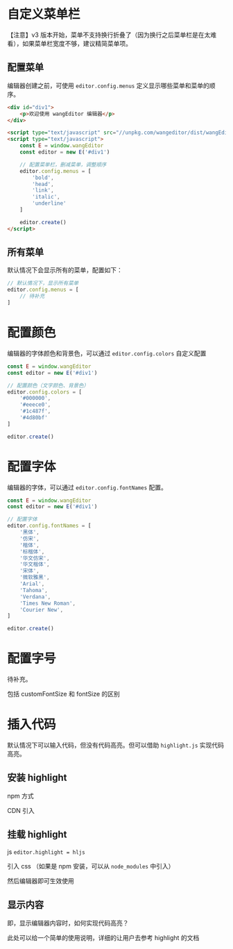 # 自定义菜单栏

【注意】v3 版本开始，菜单不支持换行折叠了（因为换行之后菜单栏是在太难看），如果菜单栏宽度不够，建议精简菜单项。

## 配置菜单

编辑器创建之前，可使用 `editor.config.menus` 定义显示哪些菜单和菜单的顺序。

```html
<div id="div1">
    <p>欢迎使用 wangEditor 编辑器</p>
</div>

<script type="text/javascript" src="//unpkg.com/wangeditor/dist/wangEditor.min.js"></script>
<script type="text/javascript">
    const E = window.wangEditor
    const editor = new E('#div1')

    // 配置菜单栏，删减菜单，调整顺序
    editor.config.menus = [
        'bold',
        'head',
        'link',
        'italic',
        'underline'
    ]

    editor.create()
</script>
```

## 所有菜单

默认情况下会显示所有的菜单，配置如下：

```js
// 默认情况下，显示所有菜单
editor.config.menus = [
    // 待补充
]
```

# 配置颜色

编辑器的字体颜色和背景色，可以通过 `editor.config.colors` 自定义配置

```js
const E = window.wangEditor
const editor = new E('#div1')

// 配置颜色（文字颜色、背景色）
editor.config.colors = [
    '#000000',
    '#eeece0',
    '#1c487f',
    '#4d80bf'
]

editor.create()
```

# 配置字体

编辑器的字体，可以通过 `editor.config.fontNames` 配置。

```js
const E = window.wangEditor
const editor = new E('#div1')

// 配置字体
editor.config.fontNames = [
    '黑体',
    '仿宋',
    '楷体',
    '标楷体',
    '华文仿宋',
    '华文楷体',
    '宋体',
    '微软雅黑',
    'Arial',
    'Tahoma',
    'Verdana',
    'Times New Roman',
    'Courier New',
]

editor.create()
```

# 配置字号

待补充。

包括 customFontSize 和 fontSize 的区别

# 插入代码

默认情况下可以输入代码，但没有代码高亮。但可以借助 `highlight.js` 实现代码高亮。

## 安装 highlight

npm 方式

CDN 引入

## 挂载 highlight

js `editor.highlight = hljs`

引入 css （如果是 npm 安装，可以从 `node_modules` 中引入）

然后编辑器即可生效使用

## 显示内容

即，显示编辑器内容时，如何实现代码高亮？

此处可以给一个简单的使用说明，详细的让用户去参考 highlight 的文档


